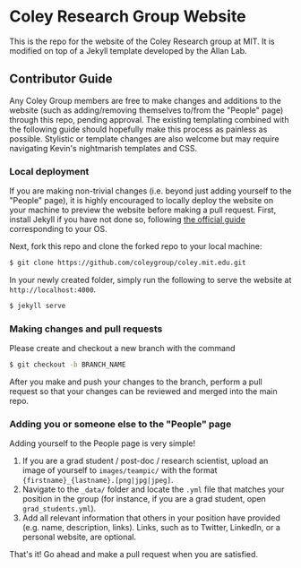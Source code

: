 # Coley Research Group Website

This is the repo for the website of the Coley Research group at MIT. It is modified on top of a Jekyll template developed by the Allan Lab.

## Contributor Guide

Any Coley Group members are free to make changes and additions to the website (such as adding/removing themselves to/from the "People" page) through this repo, pending approval. The existing templating combined with the following guide should hopefully make this process as painless as possible. Stylistic or template changes are also welcome but may require navigating Kevin's nightmarish templates and CSS.

### Local deployment

If you are making non-trivial changes (i.e. beyond just adding yourself to the "People" page), it is highly encouraged to locally deploy the website on your machine to preview the website before making a pull request. First, install Jekyll if you have not done so, following [the official guide](https://jekyllrb.com/docs/installation/#requirements) corresponding to your OS. 

Next, fork this repo and clone the forked repo to your local machine:
```bash
$ git clone https://github.com/coleygroup/coley.mit.edu.git
```

In your newly created folder, simply run the following to serve the website at `http://localhost:4000`.
```bash
$ jekyll serve
```

### Making changes and pull requests

Please create and checkout a new branch with the command
```bash
$ git checkout -b BRANCH_NAME
```
After you make and push your changes to the branch, perform a pull request so that your changes can be reviewed and merged into the main repo.

### Adding you or someone else to the "People" page

Adding yourself to the People page is very simple!
1. If you are a grad student / post-doc / research scientist, upload an image of yourself to `images/teampic/` with the format `{firstname}_{lastname}.[png|jpg|jpeg]`.
2. Navigate to the `_data/` folder and locate the `.yml` file that matches your position in the group (for instance, if you are a grad student, open `grad_students.yml`). 
3. Add all relevant information that others in your position have provided (e.g. name, description, links). Links, such as to Twitter, LinkedIn, or a personal website, are optional. 

That's it! Go ahead and make a pull request when you are satisfied.
